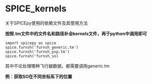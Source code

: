 # SPICE_kernels
关于SPICEpy使用的依赖文件及其使用方法

**按照.tm文件中的文件名和路径补全kernels文件，再于python中调用即可**

    import spicepy as spice
    spice.furnsh('furnsh_generic.tm')
    spice.furnsh('furnsh_psp.tm')
    spice.furnsh('furnsh_so)

其中不论处理哪种飞行器数据，都需要调用generic.tm

**例：获取SO在不同坐标系下的位置**

